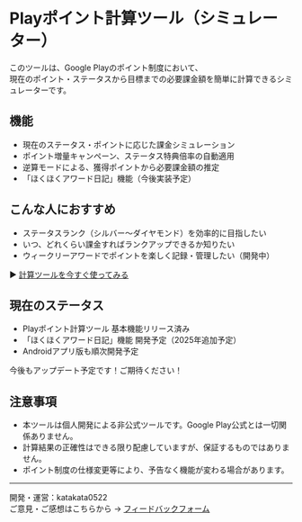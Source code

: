 # Playポイント計算ツール（シミュレーター）

このツールは、Google Playのポイント制度において、  
現在のポイント・ステータスから目標までの必要課金額を簡単に計算できるシミュレーターです。

## 機能
- 現在のステータス・ポイントに応じた課金シミュレーション
- ポイント増量キャンペーン、ステータス特典倍率の自動適用
- 逆算モードによる、獲得ポイントから必要課金額の推定
- 「ほくほくアワード日記」機能（今後実装予定）

## こんな人におすすめ
- ステータスランク（シルバー〜ダイヤモンド）を効率的に目指したい
- いつ、どれくらい課金すればランクアップできるか知りたい
- ウィークリーアワードでポイントを楽しく記録・管理したい（開発中）

▶ [計算ツールを今すぐ使ってみる](https://katakata0522.github.io/PlayPoint/playpoints.html#)

## 現在のステータス
- Playポイント計算ツール 基本機能リリース済み
- 「ほくほくアワード日記」機能 開発予定（2025年追加予定）
- Androidアプリ版も順次開発予定

今後もアップデート予定です！ご期待ください！

## 注意事項
- 本ツールは個人開発による非公式ツールです。Google Play公式とは一切関係ありません。
- 計算結果の正確性はできる限り配慮していますが、保証するものではありません。
- ポイント制度の仕様変更等により、予告なく機能が変わる場合があります。

---

開発・運営：katakata0522  
ご意見・ご感想はこちらから → [フィードバックフォーム](https://docs.google.com/forms/d/e/1FAIpQLSe0HDPLt-jfNXuiGmJ3gxlxUtgeGJ5-AM16Bz2yNw5bk3irNw/viewform)

